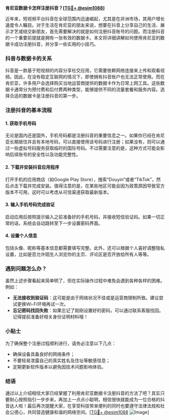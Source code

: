 **肯尼亚数据卡怎样注册抖音？[[TG💪+ @esim1088](https://t.me/s/esim1088)]**

近年来，短视频平台抖音在全球范围内迅速崛起，尤其是在非洲市场，其用户增长速度令人瞩目。对于生活在肯尼亚的朋友来说，想要在抖音上分享自己的生活、展示才艺或结交新朋友，首先需要解决的就是如何注册抖音账号的问题。而注册抖音的一个重要前提就是拥有一张有效的数据卡。本文将详细讲解如何使用肯尼亚的数据卡成功注册抖音，并分享一些实用的小技巧。

### 抖音与数据卡的关系

抖音是一款基于短视频的内容分享社交应用，它需要依赖网络连接来上传和观看视频。因此，在没有稳定互联网的情况下，即使拥有抖音账户也无法正常使用。而在肯尼亚，许多用户会选择购买当地运营商提供的数据卡作为日常上网工具。这些数据卡通常分为预付费和后付费两种类型，能够提供不同的流量套餐和服务内容。选择合适的数据卡是注册抖音的第一步。

### 注册抖音的基本流程

#### 1. 获取手机号码
无论是国内还是国外，手机号码都是注册抖音的重要信息之一。如果你已经在肯尼亚长期居住并且有本地号码，可以直接使用该号码进行注册；如果没有，则可以通过一些虚拟号码服务获取临时的国际号码。不过需要注意的是，这种方式可能会影响后续账号的安全性以及功能完整性。

#### 2. 下载并安装抖音应用程序
打开手机的应用商店（如Google Play Store），搜索“Douyin”或者“TikTok”，然后点击下载并完成安装。值得注意的是，在某些地区可能会因为政策原因导致官方版本不可用，这时可以考虑从可信渠道获取最新版本。

#### 3. 输入手机号码完成验证
启动应用后按照提示输入之前准备好的手机号码，并接收短信验证码。如果一切正常的话，系统会自动跳转至下一步设置密码界面。

#### 4. 设置个人信息
包括头像、昵称等基本信息都需要填写完整。此外，还可以根据个人喜好调整隐私设置，比如是否允许陌生人浏览你的主页、评论区是否开放给所有人等等。

### 遇到问题怎么办？

虽然上述步骤看起来简单明了，但在实际操作过程中难免会遇到各种各样的困难。例如：

- **无法接收到验证码**：这可能是由于网络状况不佳或是运营商限制所致。建议尝试更换Wi-Fi环境再试一次。
- **忘记密码找回失败**：如果忘记了刚刚设置好的密码，可以通过联系客服找回。记得提前准备好相关身份证明材料哦！

### 小贴士

为了确保整个注册过程顺利进行，请务必注意以下几点：
- 确保设备具备良好的网络条件；
- 不要轻易泄露自己的真实姓名及住址等敏感信息；
- 定期更新软件版本以避免因技术问题影响体验。

### 结语

通过以上介绍相信大家已经掌握了利用肯尼亚数据卡注册抖音的方法了吧？其实只要耐心按照指引一步步来，再加上一点点小聪明，相信很快就能成为一位合格的抖音达人啦！最后再次提醒大家，在享受科技带来便利的同时也要遵守法律法规和社会公德心，共同营造健康和谐的网络空间。[[TG💪+ @esim1088](https://t.me/s/esim1088) ![Image](https://i.postimg.cc/4NQfJmqS/Snipaste-2025-05-13-00-14-12.png)]